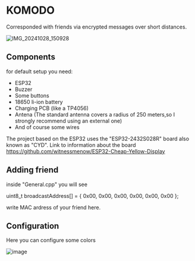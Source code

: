 # KOMODO
Corresponded with friends via encrypted messages over short distances.

![IMG_20241028_150928](https://github.com/user-attachments/assets/91028187-f26e-48a4-a6a8-bbc3fd184f5a)


## Components 
for default setup you need:

- ESP32
- Buzzer
- Some buttons
- 18650 li-ion battery
- Charging PCB (like a TP4056)
- Antena
(The standard antenna covers a radius of 250 meters,so I strongly recommend using an external one)
- And of course some wires

The project based on the ESP32 uses the "ESP32-2432S028R" board also known as "CYD".
Link to information about the board 
https://github.com/witnessmenow/ESP32-Cheap-Yellow-Display

## Adding friend

inside "General.cpp" you will see

uint8_t broadcastAddress[] = { 0x00, 0x00, 0x00, 0x00, 0x00, 0x00 };

write MAC ardress of your friend here.

## Configuration

Here you can configure some colors

![image](https://github.com/user-attachments/assets/245bae60-2f44-4f5e-b7c0-9d4de7308b5c)


